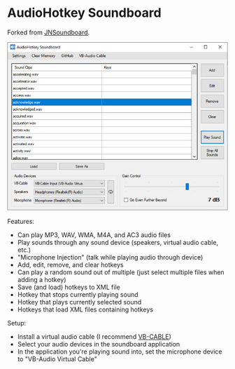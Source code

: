 # AudioHotkey Soundboard
Forked from [JNSoundboard](https://gitlab.com/Jitnaught/JNSoundboard).

![Example Screenshot](screenshot.png)

Features:
* Can play MP3, WAV, WMA, M4A, and AC3 audio files
* Play sounds through any sound device (speakers, virtual audio cable, etc.)
* "Microphone Injection" (talk while playing audio through device)
* Add, edit, remove, and clear hotkeys
* Can play a random sound out of multiple (just select multiple files when adding a hotkey)
* Save (and load) hotkeys to XML file
* Hotkey that stops currently playing sound
* Hotkey that plays currently selected sound
* Hotkeys that load XML files containing hotkeys

Setup: 
* Install a virtual audio cable (I recommend [VB-CABLE](http://vb-audio.pagesperso-orange.fr/Cable/index.htm))
* Select your audio devices in the soundboard application
* In the application you're playing sound into, set the microphone device to "VB-Audio Virtual Cable"